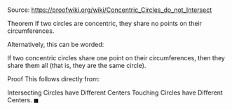 # 

Source: https://proofwiki.org/wiki/Concentric_Circles_do_not_Intersect

Theorem
If two circles are concentric, they share no points on their circumferences.

Alternatively, this can be worded:

If two concentric circles share one point on their circumferences, then they share them all (that is, they are the same circle).


Proof
This follows directly from:

Intersecting Circles have Different Centers
Touching Circles have Different Centers.
$\blacksquare$





